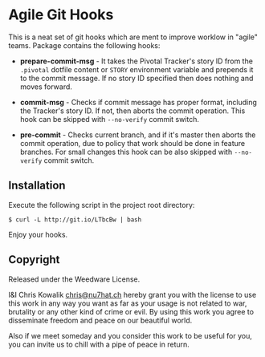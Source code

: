 # Agile Git Hooks

This is a neat set of git hooks which are ment to improve worklow
in "agile" teams. Package contains the following hooks:

* **prepare-commit-msg** - It takes the Pivotal Tracker's story ID from
  the `.pivotal` dotfile content or `STORY` environment variable and
  prepends it to the commit message. If no story ID specified then
  does nothing and moves forward.

* **commit-msg** - Checks if commit message has proper format, including
  the Tracker's story ID. If not, then aborts the commit operation. 
  This hook can be skipped with `--no-verify` commit switch.

* **pre-commit** - Checks current branch, and if it's master then aborts
  the commit operation, due to policy that work should be done in feature
  branches. For small changes this hook can be also skipped with `--no-verify`
  commit switch.
  
## Installation 

Execute the following script in the project root directory:

    $ curl -L http://git.io/LTbcBw | bash
    
Enjoy your hooks.
    
## Copyright

Released under the Weedware License.

I&I Chris Kowalik <chris@nu7hat.ch> hereby grant you with the license to 
use this work in any way you want as far as your usage is not related to 
war, brutality or any other kind of crime or evil. By using this work you 
agree to disseminate freedom and peace on our beautiful world.

Also if we meet someday and you consider this work to be useful for you, 
you can invite us to chill with a pipe of peace in return.
